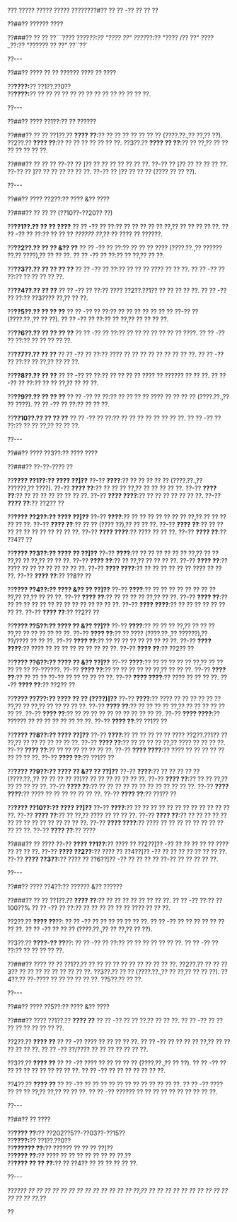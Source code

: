 ??? ????? ????? ????? ????????#?? ?? ?? -?? ?? ?? ??

??##?? ?????? ????

??###?? ?? ??
??```????
????_??:?? "???? ??"
????_??:?? "???? /?? ??"
????_??:?? "?????? ?? ??"
??``??`

??---

??##?? ???? ?? ?? ?????? ???? ?? ????

??**????:**?? ??1??.??0??  
??**????:**?? ?? ?? ?? ?? ?? ?? ?? ?? ?? ?? ?? ?? ?? ??.

??---

??##?? ???? ??1??:?? ?? ??????

??###?? ?? ??
??1??.?? **???? ??**:?? ?? ?? ?? ?? ?? ?? ?? (????.??.,?? ??,?? ??).
??2??.?? **???? ??**:?? ?? ?? ?? ?? ?? ?? ??.
??3??.?? **???? ?? ??**:?? ?? ??,?? ?? ?? ?? ?? ?? ?? ??.

??###?? ?? ?? ??
??-?? ?? ]?? ?? ?? ?? ?? ?? ?? ??.
??-?? ?? ]?? ?? ?? ?? ?? ??.
??-?? ?? ]?? ?? ?? ?? ?? ?? ??.
??-?? ?? ]?? ?? ?? ?? (???? ?? ?? ??).

??---

??##?? ???? ??2??:?? ???? &?? ????

??###?? ?? ?? ?? (??10??-??20?? ??)

??**??1??.?? ?? ?? ????**
??  ?? -?? ?? ??:?? ?? ?? ?? ?? ?? ??,?? ?? ?? ?? ?? ??.
??  ?? -?? ?? ??:?? ?? ?? ?? *?????? ??*,?? ?? ???? ?? ??????.

??**??2??.?? ?? ?? &?? ??**
??  ?? -?? ?? ??:?? ?? ?? ?? ???? (????.??.,?? ?????? ??.?? ????),?? ?? ?? ??.
??  ?? -?? ?? ??:?? ?? ??,?? ?? ??.

??**??3??.?? ?? ?? ?? ??**
??  ?? -?? ?? ??:?? ?? ?? ?? ???? ?? ?? ??.
??  ?? -?? ?? ??:?? ?? ?? ?? ?? ??.

??**??4??.?? ?? ??**
??  ?? -?? ?? ??:?? ???? ??2??.??1?? ?? ?? ?? ?? ??.
??  ?? -?? ?? ??:?? ??3???? ??,?? ?? ??.

??**??5??.?? ?? ?? ??**
??  ?? -?? ?? ??:?? ?? ?? ?? ?? ?? ?? ?? ??-?? ?? (????.??.,?? ?? ??).
??  ?? -?? ?? ??:?? ?? ??,?? ?? ?? ?? ??.

??**??6??.?? ?? ?? ?? ??**
??  ?? -?? ?? ??:?? ?? ?? ?? ?? ?? ?? ?? ????.
??  ?? -?? ?? ??:?? ?? ?? ?? ?? ??.

??**??7??.?? ?? ??**
??  ?? -?? ?? ??:?? ???? ?? ?? ?? ?? ?? ?? ?? ?? ??.
??  ?? -?? ?? ??:?? ?? ??,?? ?? ?? ??.

??**??8??.?? ?? ??**
??  ?? -?? ?? ??:?? ?? ?? ?? ?? ???? ?? ?????? ?? ?? ??.
??  ?? -?? ?? ??:?? ?? ?? ??,?? ?? ?? ??.

??**??9??.?? ?? ?? ??**
??  ?? -?? ?? ??:?? ?? ?? ?? ?? ???? ?? ?? ?? ?? (????.??.,?? ?? ????).
??  ?? -?? ?? ??:?? ?? ?? ??.

??**??10??.?? ?? ?? ??**
??   ?? -?? ?? ??:?? ?? ?? ?? ?? ?? ?? ?? ??.
??   ?? -?? ?? ??:?? ?? ?? ??,?? ?? ?? ??.

??---

??##?? ???? ??3??:?? ???? ????

??###?? ??-??-???? ??

??**???? ??1??:?? ???? ??]??**
??-?? **????**:?? ?? ?? ?? ?? ?? (????.??.,?? ??????,?? ????).
??-?? **???? ??**:?? ?? ?? ?? ??,?? ?? ?? ?? ?? ??.
??-?? **???? ??**:?? ?? ?? ?? ?? ?? ?? ?? ??.
??-?? **???? ????**:?? ?? ?? ?? ?? ?? ?? ??.
??-?? **???? ??**:?? ??2?? ??

??**???? ??2??:?? ???? ??]??**
??-?? **????**:?? ?? ?? ?? ?? ?? ?? ?? ??,?? ?? ?? ?? ?? ?? ??.
??-?? **???? ??**:?? ?? ?? (???? ??),?? ?? ?? ??.
??-?? **???? ??**:?? ?? ?? ?? ?? ?? ?? ?? ?? ?? ?? ??.
??-?? **???? ????**:?? ???? ?? ?? ??.
??-?? **???? ??**:?? ??4?? ??

??**???? ??3??:?? ???? ?? ??]??**
??-?? **????**:?? ?? ?? ?? ?? ?? ?? ??,?? ?? ?? ??,?? ?? ??,?? ?? ?? ??.
??-?? **???? ??**:?? ?? ??,?? ?? ?? ?? ??.
??-?? **???? ??**:?? ???? ?? ?? ?? ?? ?? ?? ?? ??.
??-?? **???? ????**:?? ?? ?? ?? ?? ?? ?? ???? ?? ?? ??.
??-?? **???? ??**:?? ??8?? ??

??**???? ??4??:?? ???? &?? ?? ??]??**
??-?? **????**:?? ?? ?? ?? ?? ?? ?? ?? ?? ??,?? ??,?? ?? ?? ??.
??-?? **???? ??**:?? ?? ?? ?? ?? ??,?? ?? ??.
??-?? **???? ??**:?? ?? ?? ?? ?? ?? ?? ?? ?? ?? ?? ?? ?? ?? ??.
??-?? **???? ????**:?? ?? ?? ?? ?? ?? ?? ?? ??.
??-?? **???? ??**:?? ??2?? ??

??**???? ??5??:?? ???? ?? &?? ??]??**
??-?? **????**:?? ?? ?? ?? ??,?? ?? ?? ?? ??,?? ?? ?? ?? ?? ?? ??.
??-?? **???? ??**:?? ?? ???? (????.??.,?? ??????),?? ??/???? ?? ?? ??.
??-?? **???? ??**:?? ?? ?? ?? ?? ?? ?? ?? ?? ??.
??-?? **???? ????**:?? ???? ?? ?? ?? ?? ?? ?? ?? ?? ??.
??-?? **???? ??**:?? ??2?? ??

??**???? ??6??:?? ???? ?? &?? ??]??**
??-?? **????**:?? ?? ?? ?? ?? ?? ??,?? ?? ?? ?? ?? ?? ??-??????.
??-?? **???? ??**:?? ?? ?? ?? ?? ?? ??,?? ?? ?? ??.
??-?? **???? ??**:?? ?? ?? ?? ??-?? ?? ?? ?? ?? ?? ??.
??-?? **???? ????**:?? ???? ?? ?? ?? ??.
??-?? **???? ??**:?? ??2?? ??

??**???? ??7??:?? ???? ?? ?? (????)]??**
??-?? **????**:?? ???? ?? ?? ?? ?? ?? ?? ??,?? ?? ??,?? ?? ?? ?? ?? ??.
??-?? **???? ??**:?? ?? ?? ?? ?? ??,?? ?? ?? ?? ?? ?? ?? ??.
??-?? **???? ??**:?? ?? ?? ?? ?? ?? ?? ?? ?? ?? ?? ??.
??-?? **???? ????**:?? ?????? ?? ?? ?? ?? ?? ?? ?? ??.
??-?? **???? ??**:?? ??1?? ??

??**???? ??8??:?? ???? ??]??**
??-?? **????**:?? ?? ?? ?? ?? ?? ???? ??2??.??1?? ?? ??,?? ?? ?? ?? ?? ?? ?? ??.
??-?? **???? ??**:?? ?? ?? ?? ?? ??,?? ???? ?? ?? ?? ??.
??-?? **???? ??**:?? ?? ?? ?? ?? ?? ?? ??.
??-?? **???? ????**:?? ???? ?? ?? ?? ?? ?? ?? ?? ?? ??.
??-?? **???? ??**:?? ??1?? ??

??**???? ??9??:?? ???? ?? &?? ?? ??]??**
??-?? **????**:?? ?? ?? ?? ?? ?? (????.??.,?? ?? ?? ?? ?? ??)?? ?? ?? ?? ?? ?? ?? ??.
??-?? **???? ??**:?? ?? ?? ??,?? ?? ?? ?? ?? ??.
??-?? **???? ??**:?? ?? ?? ?? ?? ?? ?? ?? ?? ?? ?? ?? ??.
??-?? **???? ????**:?? ???? ?? ?? ?? ?? ?? ?? ??.
??-?? **???? ??**:?? ??1?? ??

??**???? ??10??:?? ???? ??]??**
??-?? **????**:?? ?? ?? ?? ?? ?? ?? ?? ?? ?? ?? ?? ?? ??.
??-?? **???? ??**:?? ?? ??,?? ???? ?? ?? ?? ??.
??-?? **???? ??**:?? ?? ?? ?? ?? ?? ?? ?? ?? ?? ?? ?? ?? ?? ?? ??.
??-?? **???? ????**:?? ???? ?? ?? ?? ?? ?? ?? ?? ?? ?? ?? ??.
??-?? **???? ??**:?? ????

??###?? ?? ????
??-?? **???? ??1??:**?? ???? ?? ??2??]?? -?? ?? ?? ?? ?? ?? ???? ?? ?? ?? ??.
??-?? **???? ??2??:**?? ???? ?? ??4??]?? -?? ?? ?? ?? ?? ?? ?? ?? ??.
??-?? **???? ??3??:**?? ???? ?? ??6??]?? -?? ?? ?? ?? ?? ??-?? ?? ?? ?? ?? ??.

??---

??##?? ???? ??4??:?? ?????? &?? ??????

??###?? ?? ??
??1??.?? **???? ??**:?? ?? ?? ?? ?? ?? ?? ?? ??.
??  ?? -?? ??:?? ??100??%
??  ?? -?? ?? ??:?? ?? ?? ?? ?? ?? ?? ???? ?? ?? ??.

??2??.?? **???? ??**??:
??  ?? -?? ?? ?? ?? ?? ?? ?? ??.
??  ?? -?? ?? ?? ?? ?? ?? ?? ?? ??.
??  ?? -?? ?? ?? ?? (????.??.,?? ?? ??,?? ?? ??).

??3??.?? **????-?? ??**??:
??  ?? -?? ?? ??:?? ?? ?? ?? ?? ?? ?? ??.
??  ?? -?? ?? ??:?? ?? ?? ?? ?? ??.

??###?? ???? ?? ??
??1??.?? ?? ?? ?? ?? ?? ?? ?? ?? ?? ?? ??.
??2??.?? ?? ?? ??3?? ?? ?? ?? ?? ?? ?? ?? ?? ??.
??3??.?? ?? ?? (????.??.,?? ?? ??,?? ?? ?? ??).
??4??.?? ??-???? ?? ?? ?? ?? ?? ??.
??5??.?? ?? ??.

??---

??##?? ???? ??5??:?? ???? &?? ????

??###?? ????
??1??.?? **???? ??**
??  ?? -?? ?? ?? ??.?? ?? ?? ??.
??  ?? -?? ?? ?? ?? ?? ?? ?? ?? ?? ??.

??2??.?? **???? ??**
??  ?? -?? ???? ?? ?? ?? ?? ??.
??  ?? -?? ?? ?? ?? ?? ??,?? ?? ?? ?? ?? ?? ??.
??  ?? -?? ??/???? ?? ?? ?? ?? ?? ?? ??.

??3??.?? **???? ??**
??  ?? -?? ???? ?? ?? ?? ?? ?? (????.??.,?? ?? ??).
??  ?? -?? ?? ?? ?? ?? ?? ?? ?? ?? ?? ??.
??  ?? -?? ?? ?? ?? ?? ?? ?? ??.

??4??.?? **???? ??**
??  ?? -?? ?? ?? ?? ?? ?? ?? ?? ?? ?? ?? ?? ??.
??  ?? -?? ???? ?? ?? ?? ??,?? ??,?? ?? ?? ??.
??  ?? -?? ?????? ?? ?? ?? ?? ?? ?? ?? ?? ?? ??.

??---

??##?? ?? ????

??**???? ??:**?? ??202??5??-??03??-??15??  
??**????:**?? ??1??.??0??  
??**?????? ??:**?? ?????? ?? ?? ?? ??]??  
??**???? ??:**?? ???? ?? ?? ?? ?? ?? ?? ?? ??.??  
??**???? ?? ?? ??:**?? ?? ??4?? ?? ?? ?? ?? ?? ??.

??---

??*???? ?? ?? ?? ?? ?? ?? ?? ?? ?? ?? ?? ?? ?? ??,?? ?? ?? ?? ?? ?? ?? ?? ?? ?? ?? ?? ?? ?? ??.*??

??